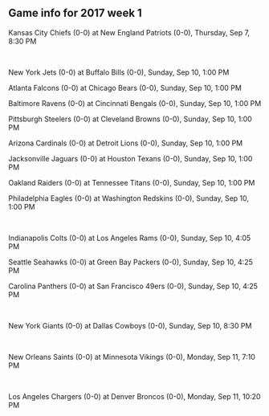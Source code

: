 ## Game info for 2017 week 1
Kansas City Chiefs (0-0) at New England Patriots (0-0), Thursday, Sep 7, 8:30 PM


<br/>

New York Jets (0-0) at Buffalo Bills (0-0), Sunday, Sep 10, 1:00 PM

Atlanta Falcons (0-0) at Chicago Bears (0-0), Sunday, Sep 10, 1:00 PM

Baltimore Ravens (0-0) at Cincinnati Bengals (0-0), Sunday, Sep 10, 1:00 PM

Pittsburgh Steelers (0-0) at Cleveland Browns (0-0), Sunday, Sep 10, 1:00 PM

Arizona Cardinals (0-0) at Detroit Lions (0-0), Sunday, Sep 10, 1:00 PM

Jacksonville Jaguars (0-0) at Houston Texans (0-0), Sunday, Sep 10, 1:00 PM

Oakland Raiders (0-0) at Tennessee Titans (0-0), Sunday, Sep 10, 1:00 PM

Philadelphia Eagles (0-0) at Washington Redskins (0-0), Sunday, Sep 10, 1:00 PM


<br/>

Indianapolis Colts (0-0) at Los Angeles Rams (0-0), Sunday, Sep 10, 4:05 PM

Seattle Seahawks (0-0) at Green Bay Packers (0-0), Sunday, Sep 10, 4:25 PM

Carolina Panthers (0-0) at San Francisco 49ers (0-0), Sunday, Sep 10, 4:25 PM


<br/>

New York Giants (0-0) at Dallas Cowboys (0-0), Sunday, Sep 10, 8:30 PM


<br/>

New Orleans Saints (0-0) at Minnesota Vikings (0-0), Monday, Sep 11, 7:10 PM


<br/>

Los Angeles Chargers (0-0) at Denver Broncos (0-0), Monday, Sep 11, 10:20 PM

